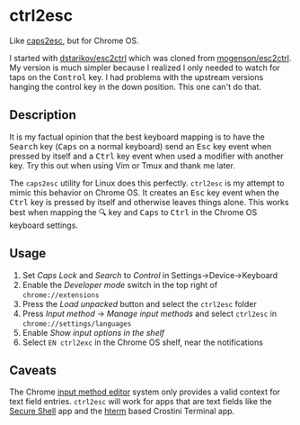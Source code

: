 # ctrl2esc

Like [caps2esc](https://github.com/oblitum/caps2esc), but for Chrome OS.

I started with [dstarikov/esc2ctrl](https://github.com/dstarikov/esc2ctrl)
which was cloned from
[mogenson/esc2ctrl](https://github.com/mogenson/esc2ctrl). My version is much
simpler because I realized I only needed to watch for taps on the
<kbd>Control</kbd> key. I had problems with the upstream versions hanging the
control key in the down position. This one can't do that.

## Description

It is my factual opinion that the best keyboard mapping is to have the
<kbd>Search</kbd> key (<kbd>Caps</kbd> on a normal keyboard) send an
<kbd>Esc</kbd> key event when pressed by itself and a <kbd>Ctrl</kbd> key event
when used a modifier with another key. Try this out when using Vim or Tmux and
thank me later.

The `caps2esc` utility for Linux does this perfectly. `ctrl2esc` is my attempt
to mimic this behavior on Chrome OS. It creates an <kbd>Esc</kbd> key event
when the <kbd>Ctrl</kbd> key is pressed by itself and otherwise leaves things
alone. This works best when mapping the <kbd>🔍</kbd> key and <kbd>Caps</kbd>
to <kbd>Ctrl</kbd> in the Chrome OS keyboard settings.

## Usage

1. Set _Caps Lock_ and _Search_ to _Control_ in Settings->Device->Keyboard
2. Enable the _Developer mode_ switch in the top right of `chrome://extensions`
3. Press the _Load unpacked_ button and select the `ctrl2esc` folder
4. Press _Input method_ -> _Manage input methods_ and select `ctrl2esc` in `chrome://settings/languages`
5. Enable _Show input options in the shelf_
6. Select `EN ctrl2exc` in the Chrome OS shelf, near the notifications

## Caveats

The Chrome [input method
editor](https://developer.chrome.com/extensions/input_ime) system only provides
a valid context for text field entries. `ctrl2esc` will work for apps that are
text fields like the [Secure
Shell](https://chrome.google.com/webstore/detail/secure-shell-app/pnhechapfaindjhompbnflcldabbghjo?hl=en)
app and the [hterm](https://hterm.org/) based Crostini Terminal app.
